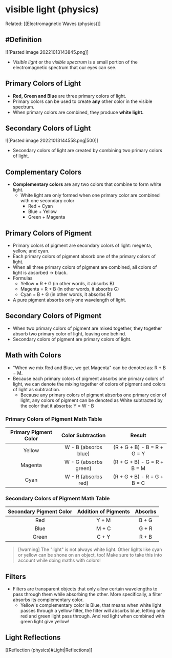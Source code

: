 # visible light (physics)
Related: [[Electromagnetic Waves (physics)]]

## #Definition 
![[Pasted image 20221013143845.png]]
- *Visible light* or the *visible spectrum* is a small portion of the electromagnetic spectrum that our eyes can see.

## Primary Colors of Light
- **Red, Green and Blue** are three primary colors of light.
- Primary colors can be used to create **any** other color in the visible spectrum.
- When primary colors are combined, they produce **white light.**

## Secondary Colors of Light
![[Pasted image 20221013144558.png|500]]
- Secondary colors of light are created by combining two primary colors of light.

## Complementary Colors
- **Complementary colors** are any two colors that combine to form white light.
	- White light are only formed when one primary color are combined with one secondary color
		- Red + Cyan
		- Blue + Yellow
		- Green + Magenta

## Primary Colors of Pigment
- Primary colors of pigment are secondary colors of light: megenta, yellow, and cyan.
- Each primary colors of pigment absorb one of the primary colors of light.
- When all three primary colors of pigment are combined, all colors of light is absorbed -> black.
- Formulas
	- Yellow = R + G (in other words, it absorbs B)
	- Magenta = R + B (in other words, it absorbs G)
	- Cyan = B + G (in other words, it absorbs R)
- A pure pigment absorbs only one wavelength of light.

## Secondary Colors of Pigment
- When two primary colors of pigment are mixed together, they together absorb two primary color of light, leaving one behind.
- Secondary colors of pigment are primary colors of light.

## Math with Colors
- "When we mix Red and Blue, we get Magenta" can be denoted as: R + B = M.
- Because each primary colors of pigment absorbs one primary colors of light, we can denote the mixing together of colors of pigment and colors of light as subtraction.
	- Because any primary colors of pigment absorbs one primary color of light, any colors of pigment can be denoted as White subtracted by the color that it absorbs: Y = W - B

### Primary Colors of Pigment Math Table
| Primary Pigment Color |   Color Subtraction   |            Result           |
|:---------------------:|:---------------------:|:---------------------------:|
|         Yellow        |  W - B (absorbs blue) | (R + G + B) - B = R + G = Y |
|        Magenta        | W - G (absorbs green) | (R + G + B) - G = R + B = M |
|          Cyan         |  W - R (absorbs red)  | (R + G + B) - R = G + B = C |

### Secondary Colors of Pigment Math Table
| Secondary Pigment Color | Addition of Pigments | Absorbs |
|:-----------------------:|:--------------------:|:-------:|
|           Red           |        Y + M         |  B + G  |
|          Blue           |        M + C         |  G + R  |
|          Green          |        C + Y         |  R + B  |


> [!warning] The "light" is not always white light.
> Other lights like cyan or yellow can be shone on an object, too! Make sure to take this into account while doing maths with colors!

## Filters
- Filters are transparent objects that only allow certain wavelengths to pass through them while absorbing the other. More specifically, a filter absorbs its complementary color.
	- Yellow's complementary color is Blue, that means when white light passes through a yellow filter, the filter will absorbs blue, letting only red and green light pass through. And red light when combined with green light give yellow!

## Light Reflections
[[Reflection (physics)#Light|Reflections]]